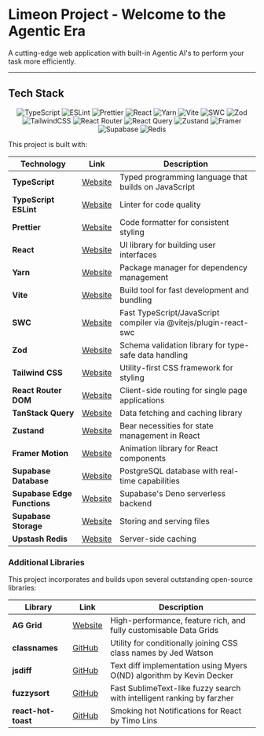 # Limeon Project - Welcome to the Agentic Era

A cutting-edge web application with built-in Agentic AI's to perform your task more efficiently.

---

## Tech Stack

<div align="center">

![TypeScript](https://img.shields.io/badge/typescript-%23007ACC.svg?style=for-the-badge&logo=typescript&logoColor=white)
![ESLint](https://img.shields.io/badge/ESLint-4B3263?style=for-the-badge&logo=eslint&logoColor=white)
![Prettier](https://img.shields.io/badge/prettier-%23F7B93E.svg?style=for-the-badge&logo=prettier&logoColor=black)
![React](https://img.shields.io/badge/react-%2320232a.svg?style=for-the-badge&logo=react&logoColor=%2361DAFB)
![Yarn](https://img.shields.io/badge/yarn-%232C8EBB.svg?style=for-the-badge&logo=yarn&logoColor=white)
![Vite](https://img.shields.io/badge/vite-%23646CFF.svg?style=for-the-badge&logo=vite&logoColor=white)
![SWC](https://img.shields.io/badge/swc-%23FFFFFF.svg?style=for-the-badge&logo=swc&logoColor=black)
![Zod](https://img.shields.io/badge/zod-%233068b7.svg?style=for-the-badge&logo=zod&logoColor=white)
![TailwindCSS](https://img.shields.io/badge/tailwindcss-%2338B2AC.svg?style=for-the-badge&logo=tailwind-css&logoColor=white)
![React Router](https://img.shields.io/badge/React_Router-CA4245?style=for-the-badge&logo=react-router&logoColor=white)
![React Query](https://img.shields.io/badge/-React%20Query-FF4154?style=for-the-badge&logo=react%20query&logoColor=white)
![Zustand](https://img.shields.io/badge/zustand-%233068b7.svg?style=for-the-badge&logo=zustand&logoColor=white)
![Framer](https://img.shields.io/badge/Framer-black?style=for-the-badge&logo=framer&logoColor=blue)
![Supabase](https://img.shields.io/badge/Supabase-3ECF8E?style=for-the-badge&logo=supabase&logoColor=white)
![Redis](https://img.shields.io/badge/redis-%23DD0031.svg?style=for-the-badge&logo=redis&logoColor=white)

</div>

This project is built with:

| Technology                  | Link                                           | Description                                                      |
| --------------------------- | ---------------------------------------------- | ---------------------------------------------------------------- |
| **TypeScript**              | [Website](https://www.typescriptlang.org/)     | Typed programming language that builds on JavaScript             |
| **TypeScript ESLint**       | [Website](https://typescript-eslint.io/)       | Linter for code quality                                          |
| **Prettier**                | [Website](https://prettier.io/)                | Code formatter for consistent styling                            |
| **React**                   | [Website](https://react.dev/)                  | UI library for building user interfaces                          |
| **Yarn**                    | [Website](https://www.yarnpkg.com/)            | Package manager for dependency management                        |
| **Vite**                    | [Website](https://vitejs.dev/)                 | Build tool for fast development and bundling                     |
| **SWC**                     | [Website](https://swc.rs/)                     | Fast TypeScript/JavaScript compiler via @vitejs/plugin-react-swc |
| **Zod**                     | [Website](https://zod.dev/)                    | Schema validation library for type-safe data handling            |
| **Tailwind CSS**            | [Website](https://tailwindcss.com/)            | Utility-first CSS framework for styling                          |
| **React Router DOM**        | [Website](https://reactrouter.com/)            | Client-side routing for single page applications                 |
| **TanStack Query**          | [Website](https://tanstack.com/query/latest)   | Data fetching and caching library                                |
| **Zustand**                 | [Website](https://zustand-demo.pmnd.rs/)       | Bear necessities for state management in React                   |
| **Framer Motion**           | [Website](https://www.framer.com/motion/)      | Animation library for React components                           |
| **Supabase Database**       | [Website](https://supabase.com/database)       | PostgreSQL database with real-time capabilities                  |
| **Supabase Edge Functions** | [Website](https://supabase.com/edge-functions) | Supabase's Deno serverless backend                                          |
| **Supabase Storage**        | [Website](https://supabase.com/storage)        | Storing and serving files                                      |
| **Upstash Redis**           | [Website](https://upstash.com/)                | Server-side caching                                              |

### Additional Libraries

This project incorporates and builds upon several outstanding open-source libraries:

| Library        | Link                                              | Description                                                                    |
| -------------- | ------------------------------------------------- | ------------------------------------------------------------------------------ |
| **AG Grid**    | [Website](https://ag-grid.com/)                   | High-performance, feature rich, and fully customisable Data Grids              |
| **classnames** | [GitHub](https://github.com/JedWatson/classnames) | Utility for conditionally joining CSS class names by Jed Watson                |
| **jsdiff**     | [GitHub](https://github.com/kpdecker/jsdiff)      | Text diff implementation using Myers O(ND) algorithm by Kevin Decker           |
| **fuzzysort**  | [GitHub](https://github.com/farzher/fuzzysort)    | Fast SublimeText-like fuzzy search with intelligent ranking by farzher |
| **react-hot-toast** | [GitHub](https://github.com/timolins/react-hot-toast) | Smoking hot Notifications for React by Timo Lins |

